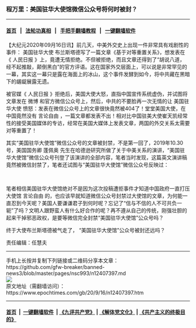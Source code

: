 ### 程万里：美国驻华大使馆微信公众号将何时被封？
------------------------

#### [首页](https://github.com/gfw-breaker/banned-news3/blob/master/README.md) &nbsp;&nbsp;|&nbsp;&nbsp; [法轮功真相](https://github.com/begood0513/basic/blob/master/README.md)  &nbsp;&nbsp;|&nbsp;&nbsp; [手把手翻墙教程](https://github.com/gfw-breaker/guides/wiki)  &nbsp;&nbsp;|&nbsp;&nbsp; [一键翻墙软件](https://github.com/gfw-breaker/nogfw/blob/master/README.md)  



<div><p>
 【大纪元2020年09月16日讯】前几天，中美外交史上出现一件非常具有戏剧性的事件：
 <ok href="https://www.epochtimes.com/gb/tag/%E7%BE%8E%E5%9B%BD%E9%A9%BB%E5%8D%8E%E5%A4%A7%E4%BD%BF.html">
  美国驻华大使
 </ok>
 布兰斯塔德写了一篇文章《基于对等重置关系》，想发表在《
 <ok href="https://www.epochtimes.com/gb/tag/%E4%BA%BA%E6%B0%91%E6%97%A5%E6%8A%A5.html">
  人民日报
 </ok>
 》上，竟遭无情拒绝。不但被拒绝，而且文章还得到了“胡说八道，经不起推敲，颠倒黑白”的官方评语。这在国家外交层面上，可以说是非常罕见的一幕，其实这一幕只是露在海面上的冰山，这个事件发酵到如今，将中共藏在黑暗下的龌龊展露无遗。
</p>
<p>
 被官媒《
 <ok href="https://www.epochtimes.com/gb/tag/%E4%BA%BA%E6%B0%91%E6%97%A5%E6%8A%A5.html">
  人民日报
 </ok>
 》拒绝后，美国大使大怒，直指中国宣传系统虚伪，并试图将文章发在
 <ok href="https://www.epochtimes.com/gb/tag/%E5%BE%AE%E5%8D%9A.html">
  微博
 </ok>
 和官方微信公众号上，然后，中共的不要脸再一次无情的让
 <ok href="https://www.epochtimes.com/gb/tag/%E7%BE%8E%E5%9B%BD%E9%A9%BB%E5%8D%8E%E5%A4%A7%E4%BD%BF.html">
  美国驻华大使
 </ok>
 愤怒：发表在微信公众号上的文章很快竟然被404了！堂堂美国大使，在中国竟然没有
 <ok href="https://www.epochtimes.com/gb/tag/%E8%A8%80%E8%AE%BA%E8%87%AA%E7%94%B1.html">
  言论自由
 </ok>
 ，一篇文章都发表不出！相对比中国驻美大使崔天凯经常性的接受美国媒体的专访，经常在美国大媒体上发表文章，两国的外交关系太需要对等重置了！
</p>
<p>
 其实“美国驻华大使馆”微信公众号的文章被封禁，不是第一回了，2019年10.30号，美国国务卿
 <ok href="https://www.epochtimes.com/gb/tag/%E8%93%AC%E4%BD%A9%E5%A5%A5.html">
  蓬佩奥
 </ok>
 先生在哈德逊研究所做了关于中美关系的演讲，“美国驻华大使馆”微信公众号刊登了该演讲的全部内容，笔者当时发现，这篇英文演讲稿竟然被微信封禁了，笔者还试图与“美国驻华大使馆”微信公众号反映过：
</p>
<p>
 <ok href="https://i.epochtimes.com/assets/uploads/2020/09/a47bfa92c7213b7b587d1806fa153543.png">
  <img alt="" class="aligncenter wp-image-12407406 size-full" src="https://i.epochtimes.com/assets/uploads/2020/09/a47bfa92c7213b7b587d1806fa153543.png"/>
 </ok>
 <ok href="https://i.epochtimes.com/assets/uploads/2020/09/c4a3c8f46365a3ebf3ed7503d70e4c1d.png">
  <img alt="" class="aligncenter wp-image-12407409 size-full" src="https://i.epochtimes.com/assets/uploads/2020/09/c4a3c8f46365a3ebf3ed7503d70e4c1d.png"/>
 </ok>
</p>
<p>
 笔者相信美国驻华大使馆绝对不是因为这次投稿遭拒事件才知道中国政府一直打压大使馆
 <ok href="https://www.epochtimes.com/gb/tag/%E8%A8%80%E8%AE%BA%E8%87%AA%E7%94%B1.html">
  言论自由
 </ok>
 的，也应该早就知道微信公众号封禁过大使馆的文章，为何能一直忍到今天呢？美国人要谦谦君子到何时呢？忘记了“信与不信的人不可共负一轭”了吗？文明人跟野蛮人有什么好合作的呢？再不遵从自己的传统，刚强壮胆的起来干掉邪恶政权，是要等微信完全封禁“美国驻华大使馆”公众号吗？
</p>
<p>
 终于大使布兰斯塔德被气走了， “美国驻华大使馆”公众号被封还远吗？
</p>
<p>
 责任编辑：任慧夫
</p>
</div>
<hr/>
手机上长按并复制下列链接或二维码分享本文章：<br/>
https://github.com/gfw-breaker/banned-news3/blob/master/pages/nsc993/n12407397.md <br/>
<a href='https://github.com/gfw-breaker/banned-news3/blob/master/pages/nsc993/n12407397.md'><img src='https://github.com/gfw-breaker/banned-news3/blob/master/pages/nsc993/n12407397.md.png'/></a> <br/>
原文地址（需翻墙访问）：https://www.epochtimes.com/gb/20/9/16/n12407397.htm


------------------------
#### [首页](https://github.com/gfw-breaker/banned-news3/blob/master/README.md) &nbsp;|&nbsp; [一键翻墙软件](https://github.com/gfw-breaker/nogfw/blob/master/README.md) &nbsp;| [《九评共产党》](https://github.com/gfw-breaker/9ping.md/blob/master/README.md#九评之一评共产党是什么) | [《解体党文化》](https://github.com/gfw-breaker/jtdwh.md/blob/master/README.md) | [《共产主义的终极目的》](https://github.com/gfw-breaker/gczydzjmd.md/blob/master/README.md)


<img src='http://gfw-breaker.win/banned-news3/pages/nsc993/n12407397.md' width='0px' height='0px'/>